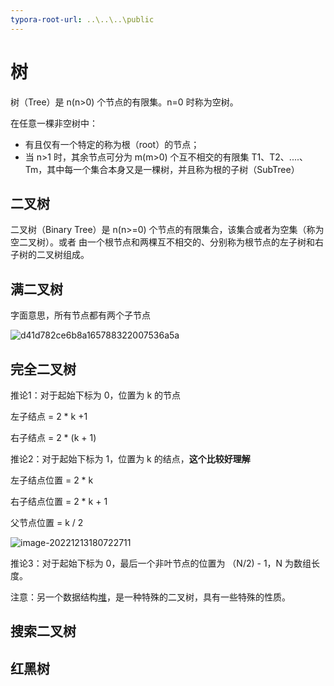 ```yaml
---
typora-root-url: ..\..\..\public
---
```


# 树

树（Tree）是 n(n>0) 个节点的有限集。n=0 时称为空树。

在任意一棵非空树中：

- 有且仅有一个特定的称为根（root）的节点；
- 当 n>1 时，其余节点可分为 m(m>0) 个互不相交的有限集 T1、T2、....、Tm，其中每一个集合本身又是一棵树，并且称为根的子树（SubTree）

## 二叉树

二叉树（Binary Tree）是 n(n>=0) 个节点的有限集合，该集合或者为空集（称为空二叉树）。或者 由一个根节点和两棵互不相交的、分别称为根节点的左子树和右子树的二叉树组成。

## 满二叉树

字面意思，所有节点都有两个子节点

![d41d782ce6b8a165788322007536a5a](/algorithm_concept/d41d782ce6b8a165788322007536a5a.png)

## 完全二叉树

推论1：对于起始下标为 0，位置为 k 的节点

左子结点 = 2 * k +1

右子结点 = 2 * (k + 1)

推论2：对于起始下标为 1，位置为 k 的结点，**这个比较好理解**

左子结点位置 = 2 * k 

右子结点位置 = 2 * k + 1

父节点位置 = k / 2

![image-20221213180722711](/algorithm_concept/image-20221213180722711.png)

推论3：对于起始下标为 0，最后一个非叶节点的位置为 （N/2) - 1，N 为数组长度。

注意：另一个数据结构[堆](/classify/algorithm/concept/数据结构-堆)，是一种特殊的二叉树，具有一些特殊的性质。

## 搜索二叉树

## 红黑树